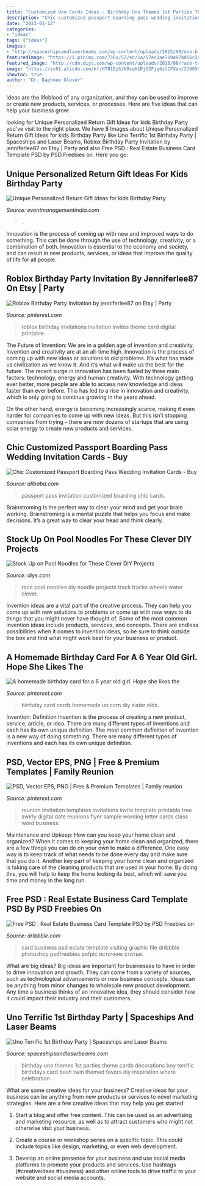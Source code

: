```yaml
---
title: "Customized Uno Cards Ideas - Birthday Uno Themes 1st Parties Theme Cards Decorations Boy Terrific Birthdays Card Bash Twin Themed Favors Diy Inspiration Where Celebration"
description: "Chic customized passport boarding pass wedding invitation cards"
date: "2023-01-12"
categories:
- "ideas"
tags: ["ideas"]
images:
- "http://spaceshipsandlaserbeams.com/wp-content/uploads/2015/09/uno-birthday-party-ideas.jpg"
featuredImage: "https://i.pinimg.com/736x/57/ec/1a/57ec1ae719a97b056c3a60804dce7150.jpg"
featured_image: "http://cdn.diys.com/wp-content/uploads/2016/06/race-tracks.jpg"
image: "https://sc01.alicdn.com/kf/HTB1EySiN9zqK1RjSZFjq6zlCFXan/230059443/HTB1EySiN9zqK1RjSZFjq6zlCFXan.jpg"
ShowToc: true
author: "Dr. Daphnee Glover"
---
```



Ideas are the lifeblood of any organization, and they can be used to improve or create new products, services, or processes. Here are five ideas that can help your business grow:

	

		
looking for Unique Personalized Return Gift Ideas for kids Birthday Party you've visit to the right place. We have 8 Images about Unique Personalized Return Gift Ideas for kids Birthday Party like Uno Terrific 1st Birthday Party | Spaceships and Laser Beams, Roblox Birthday Party Invitation by jenniferlee87 on Etsy | Party and also Free PSD : Real Estate Business Card Template PSD by PSD Freebies on. Here you go:
		
    
## Unique Personalized Return Gift Ideas For Kids Birthday Party

<img loading=lazy src="https://www.eventmanagementindia.com/blog/wp-content/uploads/2020/10/personalised-wedding-return-gifts.jpeg" onerror="this.onerror=null;this.src='https://tse3.mm.bing.net/th?id=OIP.aavTONL7-yf6OXi0aqn8TwAAAA&amp;pid=15.1';" alt="Unique Personalized Return Gift Ideas for kids Birthday Party">

_Source: eventmanagementindia.com_

>. 

	

Innovation is the process of coming up with new and improved ways to do something. This can be done through the use of technology, creativity, or a combination of both. Innovation is essential to the economy and society, and can result in new products, services, or ideas that improve the quality of life for all people.

    
## Roblox Birthday Party Invitation By Jenniferlee87 On Etsy | Party

<img loading=lazy src="https://i.pinimg.com/736x/1e/05/cc/1e05cc2e3d14601bb4815fd1f60b3499.jpg" onerror="this.onerror=null;this.src='https://tse1.mm.bing.net/th?id=OIP.K8WEAid9Z1EL7pe2ubKDfwHaFo&amp;pid=15.1';" alt="Roblox Birthday Party Invitation by jenniferlee87 on Etsy | Party">

_Source: pinterest.com_

>roblox birthday invitations invitation invites theme card digital printable. 

	

The Future of Invention: We are in a golden age of invention and creativity.
Invention and creativity are at an all-time high. Innovation is the process of coming up with new ideas or solutions to old problems. It’s what has made us civilization as we know it. And it’s what will make us the best for the future.
The recent surge in innovation has been fueled by three main factors: technology, energy and human creativity. With technology getting ever better, more people are able to access new knowledge and ideas faster than ever before. This has led to a rise in innovation and creativity, which is only going to continue growing in the years ahead.

On the other hand, energy is becoming increasingly scarce, making it even harder for companies to come up with new ideas. But this isn’t stopping companies from trying – there are now dozens of startups that are using solar energy to create new products and services.

    
## Chic Customized Passport Boarding Pass Wedding Invitation Cards - Buy

<img loading=lazy src="https://sc01.alicdn.com/kf/HTB1EySiN9zqK1RjSZFjq6zlCFXan/230059443/HTB1EySiN9zqK1RjSZFjq6zlCFXan.jpg" onerror="this.onerror=null;this.src='https://tse3.mm.bing.net/th?id=OIP.hKRhu0RaaYFa3MV5NlrEQQHaHa&amp;pid=15.1';" alt="Chic Customized Passport Boarding Pass Wedding Invitation Cards - Buy">

_Source: alibaba.com_

>passport pass invitation customized boarding chic cards. 

	

Brainstroming is the perfect way to clear your mind and get your brain working. Brainstroming is a mental puzzle that helps you focus and make decisions. It’s a great way to clear your head and think clearly.

    
## Stock Up On Pool Noodles For These Clever DIY Projects

<img loading=lazy src="http://cdn.diys.com/wp-content/uploads/2016/06/race-tracks.jpg" onerror="this.onerror=null;this.src='https://tse4.mm.bing.net/th?id=OIP.OUTpWXKTH8X6YspnbMkl-gHaLA&amp;pid=15.1';" alt="Stock Up on Pool Noodles for These Clever DIY Projects">

_Source: diys.com_

>race pool noodles diy noodle projects track tracks wheels water clever. 

	

Invention ideas are a vital part of the creative process. They can help you come up with new solutions to problems or come up with new ways to do things that you might never have thought of. Some of the most common invention ideas include products, services, and concepts. There are endless possibilities when it comes to invention ideas, so be sure to think outside the box and find what might work best for your business or product.

    
## A Homemade Birthday Card For A 6 Year Old Girl. Hope She Likes The

<img loading=lazy src="https://i.pinimg.com/736x/57/ec/1a/57ec1ae719a97b056c3a60804dce7150.jpg" onerror="this.onerror=null;this.src='https://tse1.mm.bing.net/th?id=OIP.I7LYtkyRcyFAZlaHbE3u4QHaJ3&amp;pid=15.1';" alt="A homemade birthday card for a 6 year old girl. Hope she likes the">

_Source: pinterest.com_

>birthday card cards homemade unicorn diy sister olds. 

	

Invention: Definition
Invention is the process of creating a new product, service, article, or idea. There are many different types of inventions and each has its own unique definition. The most common definition of invention is a new way of doing something. There are many different types of inventions and each has its own unique definition.

    
## PSD, Vector EPS, PNG | Free &amp; Premium Templates | Family Reunion

<img loading=lazy src="https://i.pinimg.com/736x/ea/1a/3f/ea1a3fb97736fbd155ce3488fc409a59--digital-invitations-invitation-templates.jpg" onerror="this.onerror=null;this.src='https://tse4.mm.bing.net/th?id=OIP.GPS3KGXkXwQbONxASTaj1AHaJh&amp;pid=15.1';" alt="PSD, Vector EPS, PNG | Free &amp; Premium Templates | Family reunion">

_Source: pinterest.com_

>reunion invitation templates invitations invite template printable tree swirly digital date reunions flyer sample wording letter cards class word business. 

	

Maintenance and Upkeep: How can you keep your home clean and organized?
When it comes to keeping your home clean and organized, there are a few things you can do on your own to make a difference. One easy way is to keep track of what needs to be done every day and make sure that you do it. Another key part of keeping your home clean and organized is taking care of the cleaning products that are used in your home. By doing this, you will help to keep the home looking its best, which will save you time and money in the long run.

    
## Free PSD : Real Estate Business Card Template PSD By PSD Freebies On

<img loading=lazy src="https://cdn.dribbble.com/users/842707/screenshots/3591712/real-estate-business-card-template-psd.jpg" onerror="this.onerror=null;this.src='https://tse1.mm.bing.net/th?id=OIP.zmzWoxkJlt651ZAB9NxnjQHaFj&amp;pid=15.1';" alt="Free PSD : Real Estate Business Card Template PSD by PSD Freebies on">

_Source: dribbble.com_

>card business psd estate template visiting graphic file dribbble photoshop psdfreebies pafpic источник статьи. 

	

What are big ideas?
Big ideas are important for businesses to have in order to drive innovation and growth. They can come from a variety of sources, such as technological advancements or new business concepts. Ideas can be anything from minor changes to wholesale new product development. Any time a business thinks of an innovative idea, they should consider how it could impact their industry and their customers.

    
## Uno Terrific 1st Birthday Party | Spaceships And Laser Beams

<img loading=lazy src="http://spaceshipsandlaserbeams.com/wp-content/uploads/2015/09/uno-birthday-party-ideas.jpg" onerror="this.onerror=null;this.src='https://tse3.mm.bing.net/th?id=OIP.hqK4rGpqvacX6IB3VZCt7gHaLH&amp;pid=15.1';" alt="Uno Terrific 1st Birthday Party | Spaceships and Laser Beams">

_Source: spaceshipsandlaserbeams.com_

>birthday uno themes 1st parties theme cards decorations boy terrific birthdays card bash twin themed favors diy inspiration where celebration. 

	

What are some creative ideas for your business?
Creative ideas for your business can be anything from new products or services to novel marketing strategies. Here are a few creative ideas that may help you get started:
1. Start a blog and offer free content. This can be used as an advertising and marketing resource, as well as to attract customers who might not otherwise visit your business.

2. Create a course or workshop series on a specific topic. This could include topics like design, marketing, or even web development.

3. Develop an online presence for your business and use social media platforms to promote your products and services. Use hashtags (#creativeideas #business) and other online tools to drive traffic to your website and social media accounts.


